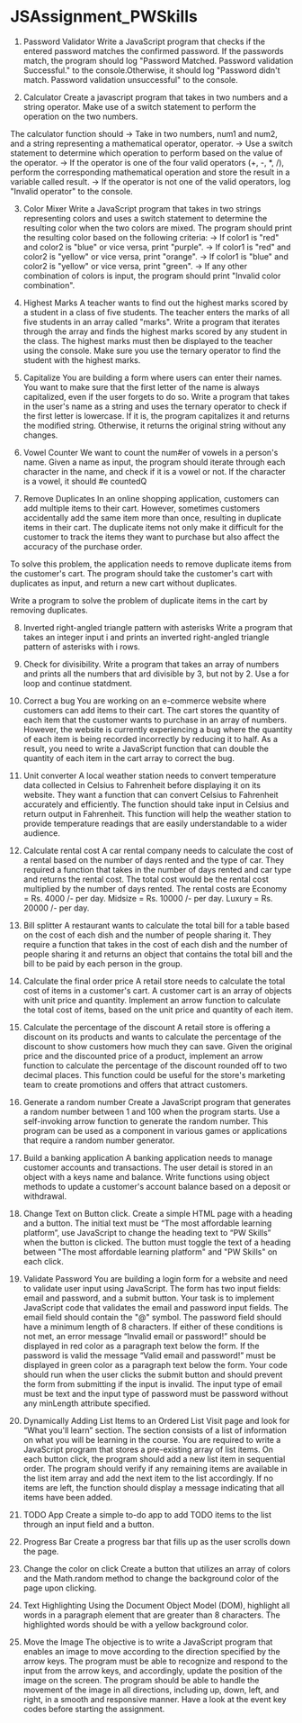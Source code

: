 # JSAssignment_PWSkills

1. Password Validator
Write a JavaScript program that checks if the entered password matches the confirmed password. If the passwords match, the program should log "Password Matched. Password validation Successful." to the console.Otherwise, it should log "Password didn't match. Password validation unsuccessful" to the console.

2. Calculator
Create a javascript program that takes in two numbers and a string operator. Make use of a switch statement to perform the operation on the two numbers.

The calculator function should
-> Take in two numbers, num1 and num2, and a string representing a mathematical operator, operator.
-> Use a switch statement to determine which operation to perform based on the value of the operator.
-> If the operator is one of the four valid operators (+, -, *, /), perform the corresponding mathematical
operation and store the result in a variable called result.
-> If the operator is not one of the valid operators, log "Invalid operator" to the console. 

3. Color Mixer
Write a JavaScript program that takes in two strings representing colors and uses a switch statement to determine the resulting color when the two colors are mixed. The program should print the resulting color based on the following criteria:
-> If color1 is "red" and color2 is "blue" or vice versa, print "purple".
-> If color1 is "red" and color2 is "yellow" or vice versa, print "orange".
-> If color1 is "blue" and color2 is "yellow" or vice versa, print "green".
-> If any other combination of colors is input, the program should print "Invalid color combination".

4. Highest Marks
A teacher wants to find out the highest marks scored by a student in a class of five students. The teacher enters the marks of all five students in an array called "marks". Write a program that iterates through the array and finds the highest marks scored by any student in the class. The highest marks must then be displayed to the teacher using the console. Make sure you use the ternary operator to find the student with the highest marks.

5. Capitalize
You are building a form where users can enter their names. You want to make sure that the first letter of the name is always capitalized, even if the user forgets to do so. Write a program that takes in the user's name as a string and uses the ternary operator to check if the first letter is lowercase. If it is, the program capitalizes it and returns the modified string. Otherwise, it returns the original string without any changes.


6. Vowel Counter
We want to count the num#er of vowels in a person's name. Given a name as input, the program should iterate
through each character in the name, and check if it is a vowel or not. If the character is a vowel, it should #e
countedQ

7. Remove Duplicates
In an online shopping application, customers can add multiple items to their cart. However, sometimes customers accidentally add the same item more than once, resulting in duplicate items in their cart. The duplicate items not only make it difficult for the customer to track the items they want to purchase but also affect the accuracy of the purchase order.

To solve this problem, the application needs to remove duplicate items from the customer's cart. The program should take the customer's cart with duplicates as input, and return a new cart without duplicates.

Write a program to solve the problem of duplicate items in the cart by removing duplicates.

8. Inverted right-angled triangle pattern with asterisks
Write a program that takes an integer input i and prints an inverted right-angled triangle pattern of asterisks with i rows.

9. Check for divisibility.
Write a program that takes an array of numbers and prints all the numbers that ard divisible by 3, but not by 2. Use a for loop and continue statdment.

10. Correct a bug
You are working on an e-commerce website where customers can add items to their cart. The cart stores the quantity of each item that the customer wants to purchase in an array of numbers. However, the website is currently experiencing a bug where the quantity of each item is being recorded incorrectly by reducing it to half. As a result, you need to write a JavaScript function that can double the quantity of each item in the cart array to correct the bug.

11. Unit converter
A local weather station needs to convert temperature data collected in Celsius to Fahrenheit before displaying it on its website. They want a function that can convert Celsius to Fahrenheit accurately and efficiently. The function should take input in Celsius and return output in Fahrenheit. This function will help the weather station to provide temperature readings that are easily understandable to a wider audience.

12. Calculate rental cost
A car rental company needs to calculate the cost of a rental based on the number of days rented and the type of car. They required a function that takes in the number of days rented and car type and returns the rental cost.
The total cost would be the rental cost multiplied by the number of days rented.
The rental costs are
Economy = Rs. 4000 /- per day.
Midsize = Rs. 10000 /- per day.
Luxury = Rs. 20000 /- per day.

13. Bill splitter
A restaurant wants to calculate the total bill for a table based on the cost of each dish and the number of people sharing it. They require a function that takes in the cost of each dish and the number of people sharing it and returns an object that contains the total bill and the bill to be paid by each person in the group.

14. Calculate the final order price
A retail store needs to calculate the total cost of items in a customer's cart. A customer cart is an array of objects with unit price and quantity. Implement an arrow function to calculate the total cost of items, based on the unit price and quantity of each item.

15. Calculate the percentage of the discount
A retail store is offering a discount on its products and wants to calculate the percentage of the discount to show customers how much they can save. Given the original price and the discounted price of a product, implement an arrow function to calculate the percentage of the discount rounded off to two decimal places. This function could be useful for the store's marketing team to create promotions and offers that attract customers.

16. Generate a random number
Create a JavaScript program that generates a random number between 1 and 100 when the program starts. Use a self-invoking arrow function to generate the random number. This program can be used as a component in various games or applications that require a random number generator.

17. Build a banking application
A banking application needs to manage customer accounts and transactions. The user detail is stored in an object with a keys name and balance. Write functions using object methods to update a customer's account balance based on a deposit or withdrawal.

18. Change Text on Button click.
Create a simple HTML page with a heading and a button. The initial text must be “The most affordable learning platform”, use JavaScript to change the heading text to “PW Skills” when the button is clicked. The button must toggle the text of a heading between "The most affordable learning platform" and "PW Skills" on each click.

19. Validate Password
You are building a login form for a website and need to validate user input using JavaScript. The form has two input fields: email and password, and a submit button.
Your task is to implement JavaScript code that validates the email and password input fields. The email field should contain the "@" symbol. The password field should have a minimum length of 8 characters. If either of these conditions is not met, an error message “Invalid email or password!” should be displayed in red color as a paragraph text below the form. If the password is valid the message “Valid email and password!” must be displayed in green color as a paragraph text below the form. Your code should run when the user clicks the submit button and should prevent the form from submitting if the input is invalid. The input type of email must be text and the input type of password must be password without any minLength attribute specified.

20. Dynamically Adding List Items to an Ordered List
Visit page and look for “What you'll learn” section.
The section consists of a list of information on what you will be learning in the course. You are required to write a JavaScript program that stores a pre-existing array of list items. On each button click, the program should add a new list item in sequential order. The program should verify if any remaining items are available in the list item array and add the next item to the list accordingly. If no items are left, the function should display a
message indicating that all items have been added.

21. TODO App
Create a simple to-do app to add TODO items to the list through an input field and a button.

22. Progress Bar
Create a progress bar that fills up as the user scrolls down the page.

23. Change the color on click
Create a button that utilizes an array of colors and the Math.random method to change the background color of the page upon clicking.

24. Text Highlighting
Using the Document Object Model (DOM), highlight all words in a paragraph element that are greater than 8 characters. The highlighted words should be with a yellow background color.

25. Move the Image
The objective is to write a JavaScript program that enables an image to move according to the direction specified by the arrow keys. The program must be able to recognize and respond to the input from the arrow keys, and accordingly, update the position of the image on the screen. The program should be able to handle the movement of the image in all directions, including up, down, left, and right, in a smooth and responsive manner. Have a look at the event key codes before starting the assignment.
